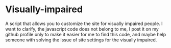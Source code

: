# Visually-impaired
A script that allows you to customize the site for visually impaired people.
I want to clarify, the javascript code does not belong to me, I post it on my github profile only to make it easier for me to find this code, and maybe help someone with solving the issue of site settings for the visually impaired.
